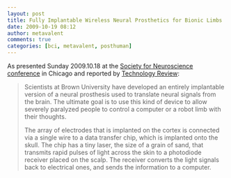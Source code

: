 ```yaml
---
layout: post
title: Fully Implantable Wireless Neural Prosthetics for Bionic Limbs
date: 2009-10-19 08:12
author: metavalent
comments: true
categories: [bci, metavalent, posthuman]
---
```

As presented Sunday 2009.10.18 at the <a href="http://www.sfn.org/am2009/index.aspx?pagename=blogging_tweeting">Society for Neuroscience conference</a> in Chicago and reported by <a href="http://www.technologyreview.com/blog/editors/24263/">Technology Review</a>:<blockquote>Scientists at Brown University have developed an entirely implantable version of a neural prosthesis used to translate neural signals from the brain. The ultimate goal is to use this kind of device to allow severely paralyzed people to control a computer or a robot limb with their thoughts.

The array of electrodes that is implanted on the cortex is connected via a single wire to a data transfer chip, which is implanted onto the skull. The chip has a tiny laser, the size of a grain of sand, that transmits rapid pulses of light across the skin to a photodiode receiver placed on the scalp. The receiver converts the light signals back to electrical ones, and sends the information to a computer.</blockquote>


